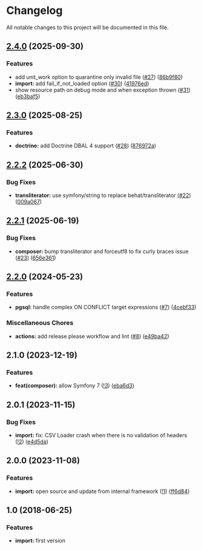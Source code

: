 # Changelog

All notable changes to this project will be documented in this file.

## [2.4.0](https://github.com/le-phare/import/compare/v2.3.0...v2.4.0) (2025-09-30)


### Features

* add unit_work option to quarantine only invalid file ([#27](https://github.com/le-phare/import/issues/27)) ([86b9f80](https://github.com/le-phare/import/commit/86b9f80e1ae668309f39203eb9fd211b79dc771c))
* **import:** add fail_if_not_loaded option ([#30](https://github.com/le-phare/import/issues/30)) ([41976ed](https://github.com/le-phare/import/commit/41976ed51a14b83c44130348cc71a4981a83699a))
* show resource path on debug mode and when exception thrown ([#31](https://github.com/le-phare/import/issues/31)) ([eb3baf5](https://github.com/le-phare/import/commit/eb3baf58a7f3daa6b9b82abb1759f56e13a00e08))

## [2.3.0](https://github.com/le-phare/import/compare/v2.2.2...v2.3.0) (2025-08-25)


### Features

* **doctrine:** add Doctrine DBAL 4 support ([#28](https://github.com/le-phare/import/issues/28)) ([876972a](https://github.com/le-phare/import/commit/876972a7d9c776e9f105eb7530593199a82847bc))

## [2.2.2](https://github.com/le-phare/import/compare/v2.2.1...v2.2.2) (2025-06-30)


### Bug Fixes

* **transliterator:** use symfony/string to replace behat/transliterator ([#22](https://github.com/le-phare/import/issues/22)) ([009a067](https://github.com/le-phare/import/commit/009a0676b03037da7b79b98733ff026760b96c0b))

## [2.2.1](https://github.com/le-phare/import/compare/v2.2.0...v2.2.1) (2025-06-19)


### Bug Fixes

* **composer:** bump transliterator and forceutf8 to fix curly braces issue ([#23](https://github.com/le-phare/import/issues/23)) ([656e361](https://github.com/le-phare/import/commit/656e3610a9fe6464050570920e6f941006bfef04))

## [2.2.0](https://github.com/le-phare/import/compare/v2.1.0...v2.2.0) (2024-05-23)


### Features

* **pgsql:** handle complex ON CONFLICT target expressions ([#7](https://github.com/le-phare/import/issues/7)) ([4cebf33](https://github.com/le-phare/import/commit/4cebf339fdc7962bd96a74ec8c78f00786d36b20))


### Miscellaneous Chores

* **actions:** add release please workflow and lint ([#8](https://github.com/le-phare/import/issues/8)) ([e49ba42](https://github.com/le-phare/import/commit/e49ba421d960ac16b11bcc38deb5e40efff961d3))

## 2.1.0 (2023-12-19)

### Features

* **feat(composer):** allow Symfony 7 ([!3](https://github.com/le-phare/import/pull/3)) ([eba6d3](https://github.com/le-phare/import/commit/eba6d3e11ffaefe82698306dfafc748c9000db2))

## 2.0.1 (2023-11-15)

### Bug Fixes

* **import:**  fix: CSV Loader crash when there is no validation of headers ([!2](https://github.com/le-phare/import/pull/2)) ([e4d5da](https://github.com/le-phare/import/commit/e4d5da2873186312722c15b7e17e6bd3dc878b8f))
## 2.0.0 (2023-11-08)

### Features

* **import:** open source and update from internal framework ([!1](https://github.com/le-phare/import/pull/1)) ([ff6d84](https://github.com/le-phare/import/commit/ff6d84ffdf3b200cc6fec02017402e357cbd7558))

## 1.0 (2018-06-25)

### Features

* **import:** first version
